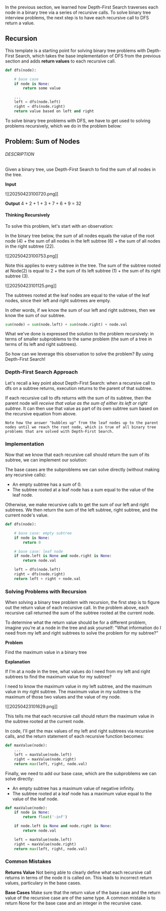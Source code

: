 
In the previous section, we learned how Depth-First Search traverses each node in a binary tree via a series of recursive calls. To solve binary tree interview problems, the next step is to have each recursive call to DFS return a value.
## Recursion

This template is a starting point for solving binary tree problems with Depth-First Search, which takes the base implementation of DFS from the previous section and adds **return values** to each recursive call.

```python
def dfs(node):

    # base case
    if node is None:
        return some value

    ...
    left = dfs(node.left)
    right = dfs(node.right)
    return value based on left and right
```

To solve binary tree problems with DFS, we have to get used to solving problems recursively, which we do in the problem below:

## Problem: Sum of Nodes

###### DESCRIPTION

Given a binary tree, use Depth-First Search to find the sum of all nodes in the tree.

**Input**

![[20250423100720.png]]

**Output** 4 + 2 + 1 + 3 + 7 + 6 + 9 = 32

#### Thinking Recursively

To solve this problem, let's start with an observation:

In the binary tree below, the sum of all nodes equals the value of the root node (4) + the sum of all nodes in the left subtree (6) + the sum of all nodes in the right subtree (22).


![[20250423100753.png]]


Note this applies to every subtree in the tree. The sum of the subtree rooted at Node(2) is equal to 2 + the sum of its left subtree (1) + the sum of its right subtree (3).

![[20250423101125.png]]

The subtrees rooted at the leaf nodes are equal to the value of the leaf nodes, since their left and right subtrees are empty.

In other words, if we know the sum of our left and right subtrees, then we know the sum of our subtree.

```python
sum(node) = sum(node.left) + sum(node.right) + node.val
```

What we've done is expressed the solution to the problem recursively: in terms of smaller subproblems to the same problem (the sum of a tree in terms of its left and right subtrees).

So how can we leverage this observation to solve the problem? By using Depth-First Search!

### Depth-First Search Approach

Let's recall a key point about Depth-First Search: when a recursive call to dfs on a subtree returns, execution returns to the parent of that subtree.

If each recursive call to dfs returns with the sum of its subtree, then the parent node will _receive that value as the sum of either its left or right subtree_. It can then use that value as part of its own subtree sum based on the recursive equation from above.

```
Note how the answer "bubbles up" from the leaf nodes up to the parent nodes until we reach the root node, which is true of all binary tree problems that are solved with Depth-First Search.
```

### Implementation

Now that we know that each recursive call should return the sum of its subtree, we can implement our solution:

The base cases are the subproblems we can solve directly (without making any recursive calls):

- An empty subtree has a sum of 0.
- The subtree rooted at a leaf node has a sum equal to the value of the leaf node.


Otherwise, we make recursive calls to get the sum of our left and right subtrees. We then return the sum of the left subtree, right subtree, and the current node's value.

```python
def dfs(node):

    # base case: empty subtree
    if node is None:
        return 0

    # base case: leaf node
    if node.left is None and node.right is None:
        return node.val

    left = dfs(node.left)
    right = dfs(node.right)
    return left + right + node.val
```

### Solving Problems with Recursion

When solving a binary tree problem with recursion, the first step is to figure out the return value of each recursive call. In the problem above, each recursive call returned the sum of the subtree rooted at the current node.

To determine what the return value should be for a different problem, imagine you're at a node in the tree and ask yourself: "What information do I need from my left and right subtrees to solve the problem for my subtree?"

**Problem**

Find the maximum value in a binary tree

**Explanation** 

If I'm at a node in the tree, what values do I need from my left and right subtrees to find the maximum value for my subtree?

I need to know the maximum value in my left subtree, and the maximum value in my right subtree. The maximum value in my subtree is the maximum of those two values and the value of my node.

![[20250423101629.png]]


This tells me that each recursive call should return the maximum value in the subtree rooted at the current node.

In code, I'll get the max values of my left and right subtrees via recursive calls, and the return statement of each recursive function becomes:

```python
def maxValue(node):
    ... 
    left = maxValue(node.left)
    right = maxValue(node.right)
    return max(left, right, node.val)
```

Finally, we need to add our base case, which are the subproblems we can solve directly:

- An empty subtree has a maximum value of negative infinity.
- The subtree rooted at a leaf node has a maximum value equal to the value of the leaf node.

```python
def maxValue(node):
    if node is None:
        return float('-inf')

    if node.left is None and node.right is None:
        return node.val

    left = maxValue(node.left)
    right = maxValue(node.right)
    return max(left, right, node.val)
```

### Common Mistakes

**Returns Value** 
Not being able to clearly define what each recursive call returns in terms of the node it is called on. This leads to incorrect return values, particulary in the base cases.

**Base Cases** 
Make sure that the return value of the base case and the return value of the recursive case are of the same type. A common mistake is to return None for the base case and an integer in the recursive case.






